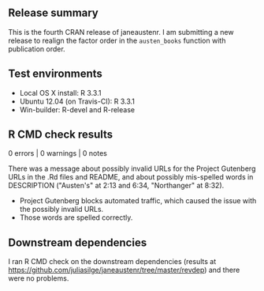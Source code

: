 ## Release summary

This is the fourth CRAN release of janeaustenr. I am submitting a new release to realign the factor order in the `austen_books` function with publication order.

## Test environments

* Local OS X install: R 3.3.1
* Ubuntu 12.04 (on Travis-CI): R 3.3.1
* Win-builder: R-devel and R-release

## R CMD check results

0 errors | 0 warnings | 0 notes

There was a message about possibly invalid URLs for the Project Gutenberg URLs in the .Rd files and README, and about possibly mis-spelled words in DESCRIPTION ("Austen's" at 2:13 and 6:34, "Northanger" at 8:32).

* Project Gutenberg blocks automated traffic, which caused the issue with the possibly invalid URLs.
* Those words are spelled correctly.

## Downstream dependencies

I ran R CMD check on the downstream dependencies (results at https://github.com/juliasilge/janeaustenr/tree/master/revdep) and there were no problems.